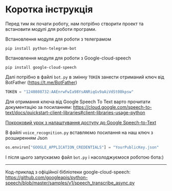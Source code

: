 
# Коротка інструкція

Перед тим як почати роботу, нам потрібно створити проект та встановити модулі для роботи програми. 

Встановлення модуля для роботи з телеграмом
```
pip install python-telegram-bot
```

Встановлення модуля для роботи з Google-cloud-speech
```
pip install google-cloud-speech
```

Далі потрібно в файлі `bot.py` в змінну `TOKEN` занести отриманий ключ від BotFather (https://t.me/BotFather)
```python
TOKEN = "1240808732:AAEnrwFwIa98YsANRiqGv9aAiVdSt08kpsw"
```


Для отримання ключа від Google Speech To Text варто прочитати документацію за посиланням: https://cloud.google.com/speech-to-text/docs/quickstart-client-libraries#client-libraries-usage-python

[Покроковий урок з налаштування доступу до Google Speech-to-Text](https://fspace.team/blog/5/)

В файлі `voice_recognition.py` вставляємо посилання на наш ключ з розширенням Json
```python
os.environ["GOOGLE_APPLICATION_CREDENTIALS"] = "YourPublicKey.json"
```
І після цього запускаємо файл `bot.py` і насолоджуємося роботою бота:)

----
Код-приклад з офіційної бібліотеки google-cloud-speech: https://github.com/googleapis/python-speech/blob/master/samples/v1/speech_transcribe_async.py
